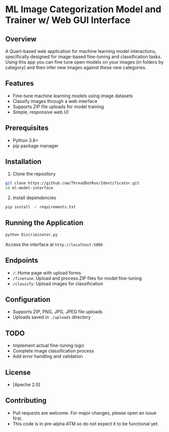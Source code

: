# ML Image Categorization Model and Trainer w/ Web GUI Interface

## Overview
A Quart-based web application for machine learning model interactions, specifically designed for image-based fine-tuning and classification tasks. Using this app you can fine tune open models on your images (in folders by category) and then infer new images against these new categories.

## Features
- Fine-tune machine learning models using image datasets
- Classify images through a web interface
- Supports ZIP file uploads for model training
- Simple, responsive web UI

## Prerequisites
- Python 3.8+
- pip package manager

## Installation
1. Clone the repository
```bash
git clone https://github.com/ThreadDotRun/Identificator.git
cd ml-model-interface
```

2. Install dependencies
```bash
pip install -r requirements.txt
```

## Running the Application
```bash
python Discriminator.py
```
Access the interface at `http://localhost:5000`

## Endpoints
- `/`: Home page with upload forms
- `/finetune`: Upload and process ZIP files for model fine-tuning
- `/classify`: Upload images for classification

## Configuration
- Supports ZIP, PNG, JPG, JPEG file uploads
- Uploads saved in `./uploads` directory

## TODO
- Implement actual fine-tuning logic
- Complete image classification process
- Add error handling and validation

## License
- [Apeche 2.0]

## Contributing
- Pull requests are welcome. For major changes, please open an issue first.
- This code is in pre-alpha ATM so do not expect it to be functional yet.